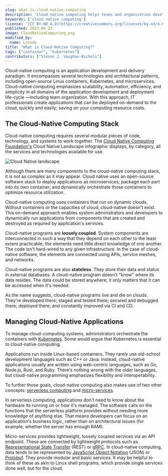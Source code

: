```yaml
---
slug: what-is-cloud-native-computing
description: 'Cloud-native computing helps teams and organization develop applications that are dynamic and scaleable on public, private, and hybrid clouds.'
keywords: ['cloud native computing']
license: '[CC BY-ND 4.0](https://creativecommons.org/licenses/by-nd/4.0)'
published: 2023-06-23
image: CloudNativeComputing.png
modified_by:
  name: Linode
title: "What is Cloud-Native Computing?"
tags: ["container", "kubernetes"]
contributors: ["Steven J. Vaughan-Nichols"]
---
```


Cloud-native computing is an application development and delivery paradigm. It encompasses several technologies and architectural patterns, including open-source Linux containers, Kubernetes, and microservices. Cloud-native computing emphasizes scalability, automation, efficiency, and simplicity in all domains of the application development and deployment life-cycle —including team organization. With this approach, IT professionals create applications that can be deployed on-demand to the cloud, quickly and easily; saving on your computing resource costs.

## The Cloud-Native Computing Stack

Cloud-native computing requires several modular pieces of code, technology, and systems to work together. The [Cloud Native Computing Foundation's](https://www.cncf.io/) Cloud Native Landscape infographic displays, by category, all the services and technologies available for use.

![Cloud Native landscape](CloudNative.png)

Although there are many components to the cloud-native computing stack, it is not as complex as it may appear. Cloud native uses an open-source software stack to deploy applications as microservices; package each part into its own container; and dynamically orchestrate those containers to optimize resource utilization.

Cloud-native computing uses containers that run on dynamic clouds. Without containers or the capacities of cloud, cloud-native doesn't exist. This on-demand approach enables system administrators and developers to dynamically run applications from components that are created and destroyed as required by application's services.

Cloud-native programs are **loosely coupled**. System components are interconnected in such a way that they depend on each other to the least extent practicable; the elements need little direct knowledge of one another. The code isn't hard-wired to any given infrastructure. In the case of cloud-native software, the elements are connected using APIs, service meshes, and networks.

Cloud-native programs are also **stateless**. They store their data and status in external databases. A cloud-native program doesn't "know" where its data resides. The data could be stored anywhere; it only matters that it can be accessed when it's needed.

As the name suggests, cloud-native programs live and die on clouds. They're developed there; staged and tested there; secured and debugged there; deployed there; and constantly improved via CI and CD.

## Managing Cloud-Native Applications

To manage cloud-computing systems, administrators orchestrate the containers with [Kubernetes](/docs/guides/kubernetes/). Some would argue that Kubernetes is essential to cloud-native computing.

Applications run inside Linux-based containers. They rarely use old-school development languages such as C++ or Java. Instead, cloud-native applications usually are written using web-centric languages, such as Go, Node.js, Rust, and Ruby. There's nothing wrong with the older languages, but cloud-native programming emphasizes flexibility and interoperability.

To further those goals, cloud-native computing also makes use of two other concepts: [serverless computing](/docs/guides/what-is-serverless-computing/) and [micro-services](/docs/guides/deploying-microservices-with-docker/).

In serverless computing, applications don't need to know about the hardware its running on or how it's managed. The software calls on the functions that the serverless platform provides without needing more knowledge of anything else. That means developers can focus on an application's business logic, rather than on architectural issues (for example, whether the server has enough RAM).

Micro-services provides lightweight, loosely coupled services via an API endpoint. These are connected by lightweight protocols such as [Representational State Transfer](https://www.service-architecture.com/articles/web-services/representational_state_transfer_rest.html) (REST) or [gRPC](/docs/guides/using-grpc-for-remote-procedural-calls/). In cloud-native computing, data tends to be represented by [JavaScript Object Notation](https://www.json.org/) (JSON) or [Protobuf](https://github.com/google/protobuf/). They provide modular and basic services. It may be helpful to think of these as akin to Linux shell programs, which provide single services done well, but for the cloud.
